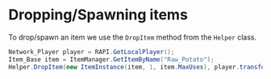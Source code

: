 # Dropping/Spawning items

To drop/spawn an item we use the `DropItem` method from the `Helper` class.

```csharp
Network_Player player = RAPI.GetLocalPlayer();
Item_Base item = ItemManager.GetItemByName("Raw_Potato");
Helper.DropItem(new ItemInstance(item, 1, item.MaxUses), player.transform.position, player.CameraTransform.forward,player.transform.ParentedToRaft());
```
